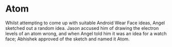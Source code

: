 # Atom

Whilst attempting to come up with suitable Android Wear Face ideas, Angel sketched out a random idea. Jason accused him of drawing the electron levels of an atom wrong, and when Angel told him it was an idea for a watch face; Abhishek approved of the sketch and named it Atom.
